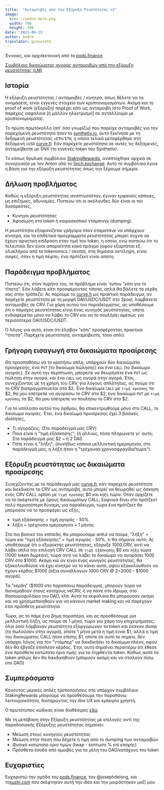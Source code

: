 ```yaml
---
title:  "Ανταμοιβές από την Εξόρυξη Ρευστότητας v2"
image:
  src: ./andre-hero.png
  width: 700
  height: 300
date: '2021-08-15'
author: Andre
translator: giosereth
---
```


Έννοιες, και αρχιτεκτονική από το [pods.finance](https://www.pods.finance/)

[Συμβόλαιο δικαιώματος αγοράς ανταμοιβών από την εξόρυξη ρευστότητας (LM)](https://twitter.com/AndreCronjeTech/status/1426580528510251008)

## **Ιστορία**

Η εξόρυξη ρευστότητας / ανταμοιβές / κίνητρα, όπως θέλετε να τα ονομάσετε, είναι εγγενές στοιχείο των κρυπτονομισμάτων. Ακόμα και το proof of work (εξόρυξη) παρέχει κάτι ως ανταμοιβή (στο Proof of Work, παρέχεις ασφάλεια \[ή μάλλον ηλεκτρισμό\] σε αντάλλαγμα με κρυπτονομίσματα).

Το πρώτο πρωτόκολλο (απ' όσο γνωρίζω) που παρείχε ανταμοιβές για την παρεχόμενη ρευστότητα ήταν το [synthetix.io](https://synthetix.io/), αυτό ξεκίνησε με τη δεξαμενή ρευστότητας `sETH/ETH`, η οποία τελικά μεταφέρθηκε στη δεξαμενή `sUSD` [curve.fi](https://curve.fi/). Εάν παρέχετε ρευστότητα σε αυτές τις δεξαμενές, ανταμείβεστε με SNX (το εγγενές token του Synthetix).

Το κάπως θρυλικό συμβόλαιο [StakingRewards](https://github.com/Synthetixio/synthetix/blob/develop/contracts/StakingRewards.sol), αναπτύχθηκε αρχικά σε συνεργασία με τον Anton από το [1inch.exchange](https://1inch.exchange/). Αυτό το συμβόλαιο έγινε η βάση για την εξόρυξη ρευστότητας όπως την ξέρουμε σήμερα.

## **Δήλωση προβλήματος**

Καθώς η εξόρυξη ρευστότητας αναπτυσσόταν, έγιναν εμφανείς κάποιες, μη επιζήμιες, αδυναμίες. Πιστεύω ότι οι ακόλουθες δύο είναι οι πιο δυσάρεστες,

- Κυνηγοι ρευστότητας 
- Αφοσίωση στο token ή καιροσκοπικό ντάμπινγκ (dumping).

Η ρευστότητα εξαφανίζεται γρήγορα όταν σταματάνε να υπάρχουν κίνητρα, και τα επιθετικά προγράμματα ρευστότητας μπορεί συχνά να έχουν αρνητική επίδραση στην τιμή του token, η οποία, ενώ πιστεύω ότι το τελευταίο δεν είναι απαραίτητα κακό πράγμα (αφού εξαρτάται εξ ολοκλήρου από το tokenomics / σκοπό), στη δημόσια αντίληψη, είναι σαφές, όταν η τιμή πέφτει, ένα πρότζεκτ είναι απάτη.

## **Παράδειγμα προβλήματος**

Πιστεύω ότι, στον πυρήνα του, το πρόβλημα είναι ΄τυπου "κάτι για το τίποτα". Εάν λάβετε κάτι προσφέροντας τίποτα, απλά θα βάλετε τα κέρδη σας στην τράπεζα. Ας πάρουμε το [curve.fi](https://curve.fi/) ως πρακτικό παράδειγμα, αν παρέχετε ρευστότητα με τη μορφή DAI/USDC/USDT στο 3pool, λαμβάνετε ανταμοιβές σε CRV. Για χάρη αυτού του παραδείγματος, ας υποθέσουμε ότι ο πάροχος ρευστότητας είναι ένας κυνηγός ρευστότητας, οπότε ενδιαφέρεται μόνο να λάβει το CRV και να το πουλήσει αμέσως για περισσότερα DAI/USDC/USDT.

Ο λόγος για αυτό, είναι ότι έλαβαν "κάτι" προσφέροντας πρακτικά "τίποτα". Παρέχετε ρευστότητα, ανταμείβεστε, τόσο απλό.

## **Γρήγορη εισαγωγή στα δικαιώματα προαίρεσης**

Θα προσπαθήσω να το κρατήσω απλό, υπάρχουν δύο δικαιώματα προαίρεσης, ένα `PUT` (το δικαίωμα πώλησης) και ένα `CALL` (το δικαίωμα αγοράς). Σε αυτή την περίπτωση, μπορείτε να θεωρήσετε ένα `PUT` ως πώληση στην αγορά, και ένα `CALL` ως αγορά στην αγορά. Έτσι, συνεχίζοντας με τη χρήση του CRV, για λόγους απλότητας, ας πούμε ότι το CRV διαπραγματεύεται στα $2. Ένα δικαίωμα `CALL` με `τιμή κρούσης` τα $2, θα μου επέτρεπε να αγοράσω το CRV στα $2, ένα δικαίωμα `PUT` με `τιμή κρούσης` τα $2, θα μου επέτρεπε να πουλήσω το CRV στα $2.

Για το υπόλοιπο αυτού του άρθρου, θα επικεντρωθούμε μόνο στο CALL, το δικαίωμα αγοράς. Έτσι, ένα δικαίωμα προαίρεσης έχει 3 βασικές ιδιότητες,

- Τι αγοράζεις; (Στο παραδειγμά μας CRV)
- Ποια είναι η "τιμή εξάσκησης"; (ή αλλιώς, πόσο πληρώνετε γι' αυτό; Στο παράδειγμά μας $2 ~ ή 2 DAI)
- Πότε είναι η "λήξη"; (συνήθως κάποια μελλοντική ημερομηνία, στο παράδειγμά μας, η λήξη ήταν η "τρέχουσα χρονοσφραγίδα/τώρα").

## **Εξόρυξη ρευστότητας ως δικαιώματα προαίρεσης**

Συνεχίζοντας με το παράδειγμά μας [curve.fi](https://curve.fi/), εάν παρέχετε ρευστότητα και διεκδικείτε το CRV ως ανταμοιβή, αυτό μπορεί να θεωρηθεί ως άσκηση ενός CRV CALL option με `τιμή κρούσης` $0 και `λήξη` τώρα. Όταν αρχίζετε να το σκέφτεστε με όρους δικαιωμάτων CALL, ξαφνικά δίνει στο πρότζεκτ πολύ περισσότερη δύναμη, για παράδειγμα, τώρα ένα πρότζεκτ θα μπορούσε να το προσφέρει ως εξής,

- τιμή εξάσκησης = τιμή αγοράς - 50%
- λήξη = τρέχουσα ημερομηνία + 1 μήνας

Στο πιο βασικό του επίπεδο, θα μπορούσαμε απλά να πούμε, "λήξη" = τώρα και "τιμή εξάσκησης" = τιμή αγοράς - 50%, τι θα σήμαινε αυτό; Ας υποθέσουμε ότι ο εξορύκτης ρευστότητας, εξόρυξε 1000 CRV, αντί να λάβει απλά την επιλογή CRV CALL σε `τιμή εξάσκησης` $0 και `λήξη` τώρα (1000 token δωρεάν), τώρα αντί να λάβει το δικαίωμα να αγοράσει 1000 CRV στα $1000. Ακόμη και αν είναι ένας κυνηγός ρευστότητας, θα εξακολουθούσε να έχει κίνητρο να το κάνει αυτό, αφού εξακολουθούν να έχουν κέρδος $1000 (αξία συναλλαγών 1000 CRV @ $2 =$2000 - $1000 αγορά).

Τα "κέρδη" ($1000 στο παραπάνω παράδειγμα), μπορούν τώρα να διανεμηθούν στους κατόχους veCRV, ή να πάνε στο ίδρυμα, στο θησαυροφυλάκιο του DAO, κλπ. Αυτά τα κεφάλαια θα μπορούσαν ακόμη και να χρησιμοποιηθούν για να κάνουν market making και να παρέχουν έτσι πρόσθετη ρευστότητα.

Τώρα, ας το πάμε ένα βήμα παραπέρα, και ας προσθέσουμε μια μελλοντική λήξη, ας πούμε σε 1  μήνα, τώρα για χάρη του επιχειρήματος, όλοι όσοι λάμβαναν ρευστότητα εξαργύρωναν το token και έκαναν dump (το πωλούσαν στην αγορά), οπότε 1 μήνα μετά η τιμή είναι $1, αλλά η τιμή του δικαιώματος CALL ήταν επίσης $1, οπότε σε αυτό το σημείο, δεν υπάρχει λόγος για τον "ντάμπερ" να διεκδικήσει το δικαίωμα πλέον, αφού δεν θα έβγαζε επιπλέον κέρδος. Έτσι, αυτό σημαίνει περαιτέρω ότι έθεσε ένα πρόσθετο κατώτατο όριο τιμής για τα ληφθέντα token. Καθώς αυτά τα token απλώς δεν θα διεκδικηθούν (μπορούν ακόμη και να σταλούν πίσω στο DAO)

## **Συμπεράσματα**

Κάνοντας μερικές απλές τροποποιήσεις στο υπάρχον συμβόλαιο StakingRewards μπορούμε να προσθέσουμε την παραπάνω λειτουργικότητα, διατηρώντας την ίδια UX και εμπειρία χρήστη.

O πρωτότυπος κώδικας είναι διαθέσιμος [εδώ](https://gist.github.com/andrecronje/6c3da8b294488001adeda528f70bc301)

Με τη μετάβαση στην Εξόρυξη ρευστότητας με επιλογές αντί της παραδοσιακής Εξόρυξης ρευστότητας σημαίνει:

- Μείωση στους κυνηγούς ρευστότητας
- Μείωση στην πίεση που δέχετε η τιμή από το dumping των ανταμοιβών
- Φυσικό κατώτατο όριο τιμών (twap - έκπτωση % επί εποχής)
- Πρόσθετα έσοδα από αμοιβές για τα μέλη του DAO/κατόχους του token

## **Ευχαριστίες**

Ευχαριστώ την ομάδα του [pods.finance](https://www.pods.finance/), τον @josephdelong, και το[sushi.com](https://sushi.com/) που σκέφτηκαν αυτή την ιδέα και την μοιράστηκαν μαζί μου

